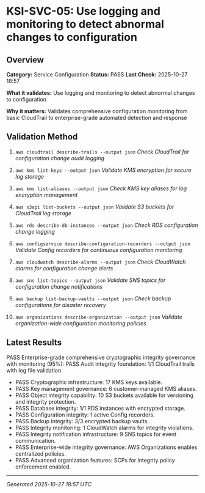 # KSI-SVC-05: Use logging and monitoring to detect abnormal changes to configuration

## Overview

**Category:** Service Configuration
**Status:** PASS
**Last Check:** 2025-10-27 18:57

**What it validates:** Use logging and monitoring to detect abnormal changes to configuration

**Why it matters:** Validates comprehensive configuration monitoring from basic CloudTrail to enterprise-grade automated detection and response

## Validation Method

1. `aws cloudtrail describe-trails --output json`
   *Check CloudTrail for configuration change audit logging*

2. `aws kms list-keys --output json`
   *Validate KMS encryption for secure log storage*

3. `aws kms list-aliases --output json`
   *Check KMS key aliases for log encryption management*

4. `aws s3api list-buckets --output json`
   *Validate S3 buckets for CloudTrail log storage*

5. `aws rds describe-db-instances --output json`
   *Check RDS configuration change logging*

6. `aws configservice describe-configuration-recorders --output json`
   *Validate Config recorders for continuous configuration monitoring*

7. `aws cloudwatch describe-alarms --output json`
   *Check CloudWatch alarms for configuration change alerts*

8. `aws sns list-topics --output json`
   *Validate SNS topics for configuration change notifications*

9. `aws backup list-backup-vaults --output json`
   *Check backup configurations for disaster recovery*

10. `aws organizations describe-organization --output json`
   *Validate organization-wide configuration monitoring policies*

## Latest Results

PASS Enterprise-grade comprehensive cryptographic integrity governance with monitoring (95%): PASS Audit integrity foundation: 1/1 CloudTrail trails with log file validation.
- PASS Cryptographic infrastructure: 17 KMS keys available.
- PASS Key management governance: 6 customer-managed KMS aliases.
- PASS Object integrity capability: 10 S3 buckets available for versioning and integrity protection.
- PASS Database integrity: 1/1 RDS instances with encrypted storage.
- PASS Configuration integrity: 1 active Config recorders.
- PASS Backup integrity: 3/3 encrypted backup vaults.
- PASS Integrity monitoring: 1 CloudWatch alarms for integrity violations.
- PASS Integrity notification infrastructure: 9 SNS topics for event communication.
- PASS Enterprise-wide integrity governance: AWS Organizations enables centralized policies.
- PASS Advanced organization features: SCPs for integrity policy enforcement enabled.

---
*Generated 2025-10-27 18:57 UTC*